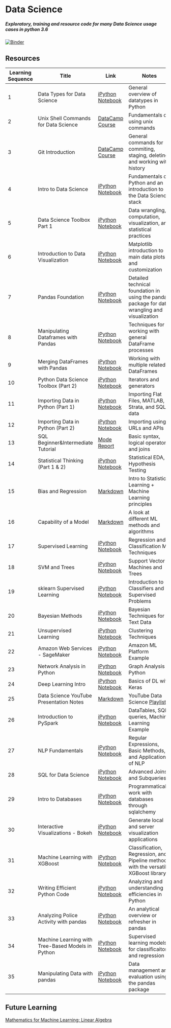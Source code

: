 # Data Science
##### Exploratory, training and resource code for many Data Science usage cases in python 3.6

[![Binder](https://mybinder.org/badge_logo.svg)](https://mybinder.org/v2/gh/cschellenberger/Data-Science-Learning/master)

## Resources
Learning Sequence | Title | Link | Notes
----------------- | ----- | ---- | -----
1 | Data Types for Data Science | [iPython Notebook](https://github.com/cschellenberger/Data-Science-Learning/blob/master/Data%20Types%20for%20Data%20Science.ipynb) | General overview of datatypes in Python
2 | Unix Shell Commands for Data Science | [DataCamp Course](https://www.datacamp.com/courses/introduction-to-shell-for-data-science) | Fundamentals of using unix commands
3 | Git Introduction | [DataCamp Course](https://www.datacamp.com/courses/introduction-to-git-for-data-science) | General commands for commiting, staging, deleting, and working with history
4 | Intro to Data Science | [iPython Notebook](https://github.com/cschellenberger/Data-Science-Learning/blob/master/Data%20Science%20Intro.ipynb) | Fundamentals of Python and an introduction to the Data Science stack
5 | Data Science Toolbox Part 1 | [iPython Notebook](https://github.com/cschellenberger/Data-Science-Learning/blob/master/Python%20Data%20Science%20Toolbox%20(Part%201).ipynb) | Data wrangling, computation, visualization, and statistical practices
6 | Introduction to Data Visualization | [iPython Notebook](https://github.com/cschellenberger/Data-Science-Learning/blob/master/Introduction%20to%20Data%20Visualization%20in%20Python.ipynb) | Matplotlib introduction to main data plots and customization
7 | Pandas Foundation | [iPython Notebook](https://github.com/cschellenberger/Data-Science-Learning/blob/master/Pandas%20Foundations.ipynb) | Detailed technical foundation in using the pandas package for data wrangling and visualization
8 | Manipulating Dataframes with Pandas | [iPython Notebook](https://github.com/cschellenberger/Data-Science-Learning/blob/master/Manipulating%20DataFrames%20with%20pandas.ipynb) | Techniques for working with general DataFrame processes
9 | Merging DataFrames with Pandas | [iPython Notebook](https://github.com/cschellenberger/Data-Science-Learning/blob/master/Merging%20DataFrames.ipynb) | Working with multiple related DataFrames
10 | Python Data Science Toolbox (Part 2) | [iPython Notebook](https://github.com/cschellenberger/Data-Science-Learning/blob/master/Python%20Data%20Science%20Toolbox%20(Part%202).ipynb) | Iterators and generators
11 | Importing Data in Python (Part 1) | [iPython Notebook](https://github.com/cschellenberger/Data-Science-Learning/blob/master/Importing%20Data%20in%20Python%20(Part%201).ipynb) | Importing Flat Files, MATLAB, Strata, and SQL data
12 | Importing Data in Python (Part 2) | [iPython Notebook](https://github.com/cschellenberger/Data-Science-Learning/blob/master/Importing%20Data%20in%20Python%20(Part%202).ipynb) | Importing using URLs and APIs
13 | SQL Beginner&Intermediate Tutorial | [Mode Report](https://modeanalytics.com/cschellenberger/reports/00ebaa5e3f8e) | Basic syntax, logical operators, and joins
14 | Statistical Thinking (Part 1 & 2) | [iPython Notebook](https://github.com/cschellenberger/Data-Science-Learning/blob/master/Statistical%20Thinking.ipynb) | Statistical EDA, Hypothesis Testing
15 | Bias and Regression | [Markdown](https://github.com/cschellenberger/Data-Science-Learning/blob/master/Bias%20and%20Regression.md) | Intro to Statistical Learning + Machine Learning principles
16 | Capability of a Model | [Markdown](https://github.com/cschellenberger/Data-Science-Learning/blob/master/Capability%20of%20a%20Model.md) | A look at different ML methods and algorithms
17 | Supervised Learning | [iPython Notebook](https://github.com/cschellenberger/Data-Science-Learning/blob/master/Supervised%20Learning%20with%20scikit-learn.ipynb) | Regression and Classification ML Techniques
18 | SVM and Trees | [iPython Notebook](https://github.com/cschellenberger/Data-Science-Learning/blob/master/SVM%20and%20Trees.ipynb) | Support Vector Machines and Trees
19 | sklearn Supervised Learning | [iPython Notebook](https://github.com/cschellenberger/Data-Science-Learning/blob/master/Supervised%20Learning%20with%20scikit-learn.ipynb) | Introduction to Classifiers and Supervised Problems
20 | Bayesian Methods | [iPython Notebook](https://github.com/cschellenberger/Data-Science-Learning/blob/master/Bayesian%20Methods-Text%20Data.ipynb) | Bayesian Techniques for Text Data
21 | Unsupervised Learning | [iPython Notebook](https://github.com/cschellenberger/Data-Science-Learning/blob/master/Clustering.ipynb) | Clustering Techniques
22 | Amazon Web Services - SageMaker | [iPython Notebook](https://github.com/cschellenberger/Data-Science-Learning/blob/master/AWS%20SageMaker%20Tutorial.ipynb) | Amazon ML Platform Example
23 | Network Analysis in Python | [iPython Notebook](https://github.com/cschellenberger/Data-Science-Learning/blob/master/Network%20Analysis%20in%20Python.ipynb) | Graph Analysis in Python
24 | Deep Learning Intro | [iPython Notebook](https://github.com/cschellenberger/Data-Science-Learning/blob/master/Deep%20Learning%20Introduction.ipynb) | Basics of DL with Keras
25 | Data Science YouTube Presentation Notes | [Markdown](https://github.com/cschellenberger/Data-Science-Learning/blob/master/Review%20and%20Notes.md) | YouTube Data Science [Playlist](https://www.youtube.com/playlist?list=PLDgEmOFD-gTZTn0AvPYo2rhGMLJMCjVHz)
26 | Introduction to PySpark | [iPython Notebook](https://github.com/cschellenberger/Data-Science-Learning/blob/master/PySpark.ipynb) | DataTables, SQL queries, Machine Learning Example
27 | NLP Fundamentals | [iPython Notebook](https://github.com/cschellenberger/Data-Science-Learning/blob/master/NLP%20Fundamentals%20in%20Python.ipynb) | Regular Expressions, Basic Methods, and Applications of NLP
28 | SQL for Data Science | [iPython Notebook](https://github.com/cschellenberger/Data-Science-Learning/blob/master/SQL%20for%20Data%20Science.ipynb) | Advanced Joins and Subqueries
29 | Intro to Databases | [iPython Notebook](https://github.com/cschellenberger/Data-Science-Learning/blob/master/Introduction%20to%20Databases.ipynb) | Programmatically work with databases through sqlalchemy
30 | Interactive Visualizations - Bokeh | [iPython Notebook](https://github.com/cschellenberger/Data-Science-Learning/blob/master/Interactive%20Data%20Visualization%20with%20Bokeh.ipynb) | Generate local and server visualization applications
31 | Machine Learning with XGBoost | [iPython Notebook](https://github.com/cschellenberger/Data-Science-Learning/blob/master/Extreme%20Gradient%20Boosting%20with%20XGBoost.ipynb) | Classification, Regression, and Pipeline methods with the versatile XGBoost library
32 | Writing Efficient Python Code | [iPython Notebook](https://github.com/cschellenberger/Data-Science-Learning/blob/master/Writing%20Efficient%20Python%20Code.ipynb) | Analyzing and understanding efficiencies in Python
33 | Analyzing Police Activity with pandas | [iPython Notebook](https://github.com/cschellenberger/Data-Science-Learning/blob/master/Analyzing%20Police%20Activity%20with%20pandas.ipynb) | An analytical overview or refresher in pandas 
34 | Machine Learning with Tree-Based Models in Python | [iPython Notebook](https://github.com/cschellenberger/Data-Science-Learning/blob/master/Machine%20Learning%20with%20Tree-Based%20Models%20in%20Python.ipynb) | Supervised learning models for classificaiton and regression
35 | Manipulating Data with pandas | [iPython Notebook](https://github.com/cschellenberger/Data-Science-Learning/blob/master/Data%20Manipulation%20with%20pandas.ipynb) | Data management and evaluation using the pandas package

## Future Learning
[Mathematics for Machine Learning: Linear Algebra](https://www.coursera.org/learn/linear-algebra-machine-learning)
